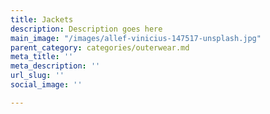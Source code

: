 ```yaml
---
title: Jackets
description: Description goes here
main_image: "/images/allef-vinicius-147517-unsplash.jpg"
parent_category: categories/outerwear.md
meta_title: ''
meta_description: ''
url_slug: ''
social_image: ''

---
```

